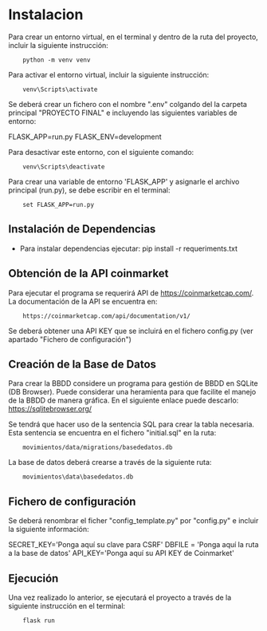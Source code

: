 # Instalacion

Para crear un entorno virtual, en el terminal y dentro de la ruta del proyecto, incluir la siguiente instrucción:

        python -m venv venv

Para activar el entorno virtual, incluir la siguiente instrucción:

        venv\Scripts\activate


Se deberá crear un fichero con el nombre ".env" colgando del la carpeta principal "PROYECTO FINAL" e incluyendo las siguientes variables de entorno:

FLASK_APP=run.py
FLASK_ENV=development

Para desactivar este entorno, con el siguiente comando:

        venv\Scripts\deactivate

Para crear una variable de entorno 'FLASK_APP' y asignarle el archivo principal (run.py), se debe escribir en el terminal:

        set FLASK_APP=run.py

## Instalación de Dependencias
- Para instalar dependencias ejecutar:
        pip install -r requeriments.txt

## Obtención de la API coinmarket

  Para ejecutar el programa se requerirá API de https://coinmarketcap.com/. La documentación de la API se encuentra en:

        https://coinmarketcap.com/api/documentation/v1/

Se deberá obtener una API KEY que se incluirá en el fichero config.py (ver apartado "Fichero de configuración")

## Creación de la Base de Datos

Para crear la BBDD considere un programa para gestión de BBDD en SQLite (DB Browser). Puede considerar una heramienta para que facilite el manejo de la BBDD de manera gráfica. En el siguiente enlace puede descarlo:
        https://sqlitebrowser.org/

Se tendrá que hacer uso de la sentencia SQL para crear la tabla necesaria. Esta sentencia se encuentra en el fichero "initial.sql" en la ruta:

        movimientos/data/migrations/basededatos.db

La base de datos deberá crearse a través de la siguiente ruta:
        
        movimientos\data\basededatos.db

## Fichero de configuración

Se deberá renombrar el ficher "config_template.py" por "config.py" e incluir la siguiente información:

SECRET_KEY='Ponga aquí su clave para CSRF'
DBFILE = 'Ponga aquí la ruta a la base de datos'
API_KEY='Ponga aquí su API KEY de Coinmarket'

## Ejecución

Una vez realizado lo anterior, se ejecutará el proyecto a través de la siguiente instrucción en el terminal:

        flask run
